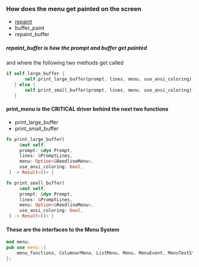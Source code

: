
### How does the menu get painted on the screen

* [repaint](./codenotes.md#notes-about-the-engines-repaint)
* buffer_paint
* repaint_buffer

##### repaint_buffer is how the prompt and buffer get painted

and where the following two methods get called

```rust
if self.large_buffer {
       self.print_large_buffer(prompt, lines, menu, use_ansi_coloring)?;
   } else {
       self.print_small_buffer(prompt, lines, menu, use_ansi_coloring)?;
   }
```

#### print_menu is the CRITICAL driver behind the next two functions

* print_large_buffer
* print_small_buffer

```rust
fn print_large_buffer(
     &mut self,
     prompt: &dyn Prompt,
     lines: &PromptLines,
     menu: Option<&ReedlineMenu>,
     use_ansi_coloring: bool,
 ) -> Result<()> {

fn print_small_buffer(
     &mut self,
     prompt: &dyn Prompt,
     lines: &PromptLines,
     menu: Option<&ReedlineMenu>,
     use_ansi_coloring: bool,
 ) -> Result<()> {

```

#### These are the interfaces to the Menu System

```rust
mod menu;
pub use menu::{
    menu_functions, ColumnarMenu, ListMenu, Menu, MenuEvent, MenuTextStyle, ReedlineMenu,
};
```
